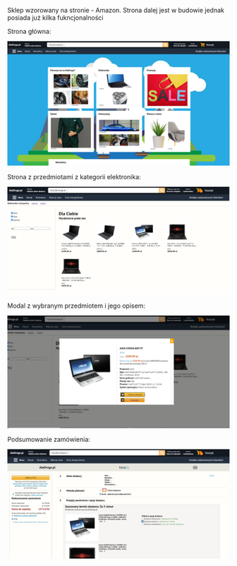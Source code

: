 Sklep wzorowany na stronie - Amazon. Strona dalej jest w budowie jednak posiada już kilka fukncjonalności 

Strona główna:

![Alt text](https://raw.githubusercontent.com/karolszym22/Shop/main/images/example1.png)


Strona z przedmiotami z kategorii elektronika:


![Alt text](https://raw.githubusercontent.com/karolszym22/Shop/main/images/example4.png)

Modal z wybranym przedmiotem i jego opisem: 

![Alt text](https://raw.githubusercontent.com/karolszym22/Shop/main/images/example2.png)

Podsumowanie zamówienia:

![Alt text](https://raw.githubusercontent.com/karolszym22/Shop/main/images/example3.png)

